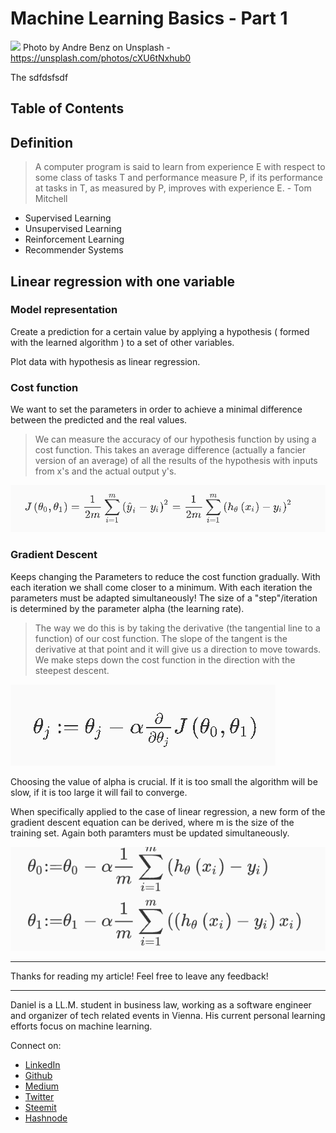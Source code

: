 # Machine Learning Basics - Part 1

[<img src="https://images.unsplash.com/photo-1493514789931-586cb221d7a7?ixlib=rb-0.3.5&ixid=eyJhcHBfaWQiOjEyMDd9&s=f8ab2656cca1f3fadd0cc4e254b27c8d&auto=format&fit=crop&w=2251&q=80">](
https://unsplash.com/photos/cXU6tNxhub0)
Photo by Andre Benz on Unsplash - https://unsplash.com/photos/cXU6tNxhub0

The sdfdsfsdf


## Table of Contents

## Definition

>A computer program is said to learn from experience E with respect to some class of tasks T and performance measure P, if its performance at tasks in T, as measured by P, improves with experience E. - Tom Mitchell

- Supervised Learning
- Unsupervised Learning
- Reinforcement Learning
- Recommender Systems

## Linear regression with one variable

### Model representation

Create a prediction for a certain value by applying a hypothesis ( formed with the learned algorithm ) to a set of other variables. 

Plot data with hypothesis as linear regression.

### Cost function

We want to set the parameters in order to achieve a minimal difference between the predicted and the real values.

> We can measure the accuracy of our hypothesis function by using a cost function. This takes an average difference (actually a fancier version of an average) of all the results of the hypothesis with inputs from x's and the actual output y's.

![costfunction](../assets/mlIntro/costFunction.png)

### Gradient Descent

Keeps changing the Parameters to reduce the cost function gradually. With each iteration we shall come closer to a minimum. With each iteration the parameters must be adapted simultaneously! The size of a "step"/iteration is determined by the parameter alpha (the learning rate).

>The way we do this is by taking the derivative (the tangential line to a function) of our cost function. The slope of the tangent is the derivative at that point and it will give us a direction to move towards. We make steps down the cost function in the direction with the steepest descent.

![costfunction](../assets/mlIntro/gradientDescent.png)

Choosing the value of alpha is crucial. If it is too small the algorithm will be slow, if it is too large it will fail to converge. 

When specifically applied to the case of linear regression, a new form of the gradient descent equation can be derived, where m is the size of the training set. Again both paramters must be updated simultaneously.

![costfunction](../assets/mlIntro/gradientDescentLR.png)




---

Thanks for reading my article! Feel free to leave any feedback! 

---

Daniel is a LL.M. student in business law, working as a software engineer and organizer of tech related events in Vienna. 
His current personal learning efforts focus on machine learning. 

Connect on:
- [LinkedIn](https://www.linkedin.com/in/createdd) 
- [Github](https://github.com/DDCreationStudios)
- [Medium](https://medium.com/@ddcreationstudi)
- [Twitter](https://twitter.com/DDCreationStudi)
- [Steemit](https://steemit.com/@createdd)
- [Hashnode](https://hashnode.com/@DDCreationStudio)

<!-- Written by Daniel Deutsch (deudan1010@gmail.com) -->